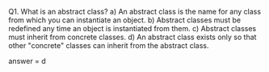 Q1. What is an abstract class?
 a) An abstract class is the name for any class from which you can instantiate an object.
 b) Abstract classes must be redefined any time an object is instantiated from them.
 c) Abstract classes must inherit from concrete classes.
 d) An abstract class exists only so that other "concrete" classes can inherit from the abstract class.

 answer = d